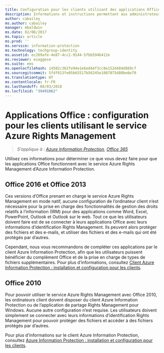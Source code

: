 ```yaml
---
title: Configuration pour les clients utilisant des applications Office avec Azure RMS d’Azure Information Protection
description: Informations et instructions permettant aux administrateurs de configurer des applications Office pour qu’elles fonctionnent avec le service Azure Rights Management d’Azure Information Protection.
author: cabailey
ms.author: cabailey
manager: mbaldwin
ms.date: 02/08/2017
ms.topic: article
ms.prod: ''
ms.service: information-protection
ms.technology: techgroup-identity
ms.assetid: ec269afe-4e87-4cc1-9144-5fbb594b412e
ms.reviewer: esaggese
ms.suite: ems
ms.openlocfilehash: 14582c362fe94e1e6ed44f3cc8e152d484d869cf
ms.sourcegitcommit: 5fdf013fe05b65517b56245e1807875d80be6e70
ms.translationtype: HT
ms.contentlocale: fr-FR
ms.lasthandoff: 08/03/2018
ms.locfileid: "39491062"
---
```

# <a name="office-apps-configuration-for-clients-to-use-the-azure-rights-management-service"></a>Applications Office : configuration pour les clients utilisant le service Azure Rights Management

>*S’applique à : [Azure Information Protection](https://azure.microsoft.com/pricing/details/information-protection), [Office 365](http://download.microsoft.com/download/E/C/F/ECF42E71-4EC0-48FF-AA00-577AC14D5B5C/Azure_Information_Protection_licensing_datasheet_EN-US.pdf)*


Utilisez ces informations pour déterminer ce que vous devez faire pour que les applications Office fonctionnent avec le service Azure Rights Management d’Azure Information Protection.

## <a name="office-2016-and-office-2013"></a>Office 2016 et Office 2013
Ces versions d’Office prenant en charge le service Azure Rights Management en mode natif, aucune configuration de l’ordinateur client n’est nécessaire pour la prise en charge des fonctionnalités de gestion des droits relatifs à l’information (IRM) pour des applications comme Word, Excel, PowerPoint, Outlook et Outlook sur le web. Tout ce que les utilisateurs doivent faire est de se connecter à leurs applications Office avec leurs informations d’identification Rights Management. Ils peuvent alors protéger des fichiers et des e-mails, et utiliser des fichiers et des e-mails qui ont été protégés par d’autres.

Cependant, nous vous recommandons de compléter ces applications par le client Azure Information Protection, afin que les utilisateurs puissent bénéficier du complément Office et de la prise en charge de types de fichiers supplémentaires. Pour plus d’informations, consultez [Client Azure Information Protection : installation et configuration pour les clients](configure-client.md).

## <a name="office-2010"></a>Office 2010
Pour pouvoir utiliser le service Azure Rights Management avec Office 2010, les ordinateurs client doivent disposer du client Azure Information Protection ou de l’application de partage Rights Management pour Windows. Aucune autre configuration n’est requise. Les utilisateurs doivent simplement se connecter avec leurs informations d’identification Rights Management pour pouvoir protéger des fichiers et accéder à des fichiers protégés par d’autres.

Pour plus d’informations sur le client Azure Information Protection, consultez [Azure Information Protection : installation et configuration pour les clients](configure-client.md).

